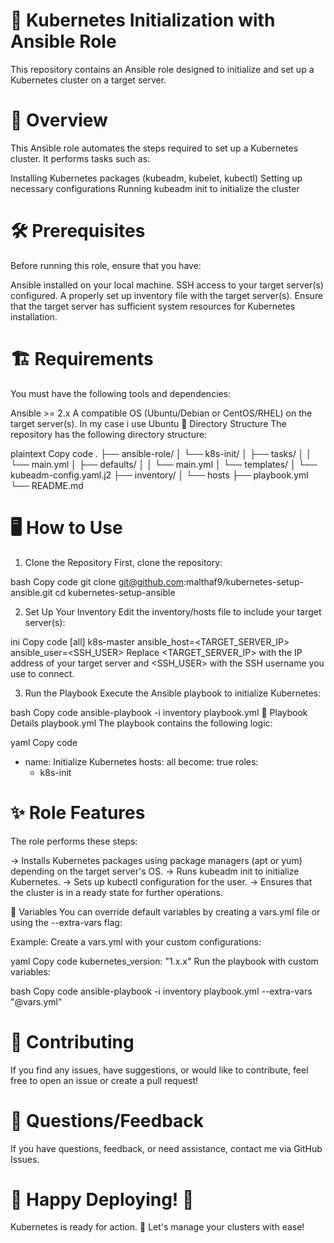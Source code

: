 # 🚀 Kubernetes Initialization with Ansible Role
This repository contains an Ansible role designed to initialize and set up a Kubernetes cluster on a target server.

# 📜 Overview
This Ansible role automates the steps required to set up a Kubernetes cluster. It performs tasks such as:

Installing Kubernetes packages (kubeadm, kubelet, kubectl)
Setting up necessary configurations
Running kubeadm init to initialize the cluster

# 🛠️ Prerequisites
Before running this role, ensure that you have:

Ansible installed on your local machine.
SSH access to your target server(s) configured.
A properly set up inventory file with the target server(s).
Ensure that the target server has sufficient system resources for Kubernetes installation.
# 🏗️ Requirements
You must have the following tools and dependencies:

Ansible >= 2.x
A compatible OS (Ubuntu/Debian or CentOS/RHEL) on the target server(s). In my case i use Ubuntu
📂 Directory Structure
The repository has the following directory structure:

plaintext
Copy code
.
├── ansible-role/
│   └── k8s-init/
│       ├── tasks/
│       │   └── main.yml
│       ├── defaults/
│       │   └── main.yml
│       └── templates/
│           └── kubeadm-config.yaml.j2
├── inventory/
│   └── hosts
├── playbook.yml
└── README.md

# 🖥️ How to Use
1. Clone the Repository
First, clone the repository:

bash
Copy code
git clone git@github.com:malthaf9/kubernetes-setup-ansible.git
cd kubernetes-setup-ansible

2. Set Up Your Inventory
Edit the inventory/hosts file to include your target server(s):

ini
Copy code
[all]
k8s-master ansible_host=<TARGET_SERVER_IP> ansible_user=<SSH_USER>
Replace <TARGET_SERVER_IP> with the IP address of your target server and <SSH_USER> with the SSH username you use to connect.

3. Run the Playbook
Execute the Ansible playbook to initialize Kubernetes:

bash
Copy code
ansible-playbook -i inventory playbook.yml
🧩 Playbook Details
playbook.yml
The playbook contains the following logic:

yaml
Copy code
- name: Initialize Kubernetes
  hosts: all
  become: true
  roles:
    - k8s-init
# ✨ Role Features
The role performs these steps:

-> Installs Kubernetes packages using package managers (apt or yum) depending on the target server's OS.
-> Runs kubeadm init to initialize Kubernetes.
-> Sets up kubectl configuration for the user.
-> Ensures that the cluster is in a ready state for further operations.

🔑 Variables
You can override default variables by creating a vars.yml file or using the --extra-vars flag:

Example:
Create a vars.yml with your custom configurations:

yaml
Copy code
kubernetes_version: "1.x.x"
Run the playbook with custom variables:

bash
Copy code
ansible-playbook -i inventory playbook.yml --extra-vars "@vars.yml"


# 🤝 Contributing
If you find any issues, have suggestions, or would like to contribute, feel free to open an issue or create a pull request!

# 💬 Questions/Feedback
If you have questions, feedback, or need assistance, contact me via GitHub Issues.

# 🎉 Happy Deploying! 🚀
Kubernetes is ready for action. 🐳 Let's manage your clusters with ease!
